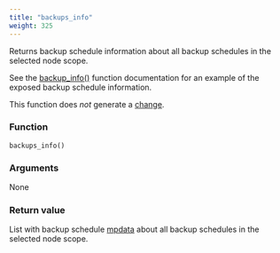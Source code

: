 ```yaml
---
title: "backups_info"
weight: 325
---
```


Returns backup schedule information about all backup schedules in the selected node scope.

See the [backup_info()](../backup_info) function documentation for an example of the exposed backup schedule information.

This function does *not* generate a [change](../../overview/changes).

### Function

`backups_info()`

### Arguments

None

### Return value

List with backup schedule [mpdata](../../data-types/mpdata)  about all backup schedules in the selected node scope.
